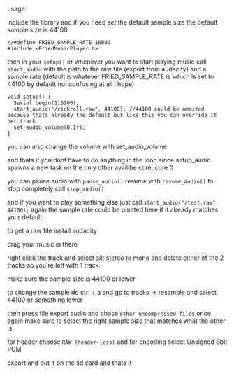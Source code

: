usage:


include the library and if you need set the default sample size
the default sample size is 44100
```
//#define FRIED_SAMPLE_RATE 16000
#include <FriedMusicPlayer.h>
```

then in your `setup()` or whenever you want to start playing music
call `start_audio` with the path to the raw file (export from audacity) and a sample rate (default is whatever FRIED_SAMPLE_RATE is which is set to 44100 by default not confusing at all i hope) 

```
void setup() {
  Serial.begin(115200);
  start_audio("/rickroll.raw", 44100); //44100 could be ommited because thats already the default but like this you can override it per track
  set_audio_volume(0.1f);
}

```
you can also change the volume with set_audio_volume

and thats it you dont have to do anything in the loop since setup_audio spawns a new task on the only other availibe core, core 0

you can pause audio with `pause_audio()`
resume with `resume_audio()`
to stop completely call `stop_audio()` 

and if you want to play something else just call 
`start_audio("/test.raw", 44100);`
again the sample rate could be omitted here if it already matches your default


to get a raw file install audacity

drag your music in there

right click the track and select slit stereo to mono and delete either of the 2 tracks so you're left with 1 track

make sure the sample size is 44100 or lower

to change the sample do ctrl + a and go to tracks -> resample and select 44100 or something lower

then press file export audio and chose `other uncompressed files` once again make sure to select the right sample size that matches what the other is

for header choose `RAW (header-less)`
and for encoding select Unsigned 8bit PCM

export and put it on the sd card and thats it

